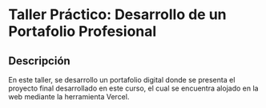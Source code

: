 # Taller Práctico: Desarrollo de un Portafolio Profesional
## Descripción 
En este taller, se desarrollo un portafolio digital donde se presenta el proyecto final desarrollado en este curso, el cual se encuentra alojado en la web mediante la herramienta Vercel. 
